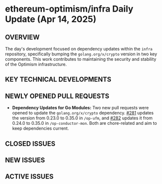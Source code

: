 # ethereum-optimism/infra Daily Update (Apr 14, 2025)
## OVERVIEW 
The day's development focused on dependency updates within the `infra` repository, specifically bumping the `golang.org/x/crypto` version in two key components. This work contributes to maintaining the security and stability of the Optimism infrastructure.

## KEY TECHNICAL DEVELOPMENTS

## NEWLY OPENED PULL REQUESTS
- **Dependency Updates for Go Modules:** Two new pull requests were opened to update the `golang.org/x/crypto` dependency. [#281](https://github.com/ethereum-optimism/infra/pull/281) updates the version from 0.23.0 to 0.35.0 in `/op-ufm`, and [#282](https://github.com/ethereum-optimism/infra/pull/282) updates it from 0.24.0 to 0.35.0 in `/op-conductor-mon`. Both are chore-related and aim to keep dependencies current.

## CLOSED ISSUES

## NEW ISSUES

## ACTIVE ISSUES